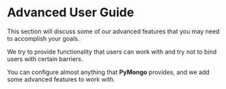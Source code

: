 # Advanced User Guide

This section will discuss some of our advanced features that you may need to accomplish your goals.

We try to provide functionality that users can work with and try not to bind users with certain barriers.

You can configure almost anything that **PyMongo** provides, and we add some advanced features to work with.
